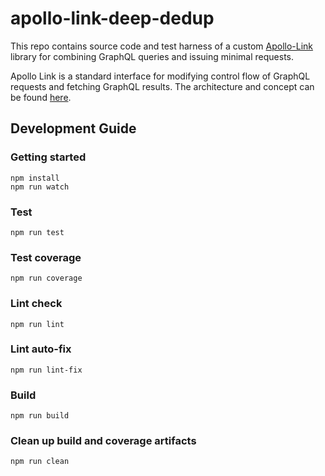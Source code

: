 # apollo-link-deep-dedup

This repo contains source code and test harness of a custom [Apollo-Link](https://www.apollographql.com/docs/link/) library for combining GraphQL queries and issuing minimal requests.

Apollo Link is a standard interface for modifying control flow of GraphQL requests and fetching GraphQL results. The architecture and concept can be found [here](https://www.apollographql.com/docs/link/overview.html).

## Development Guide

### Getting started

```shell
npm install
npm run watch
```

### Test

```shell
npm run test
```

### Test coverage

```shell
npm run coverage
```

### Lint check

```shell
npm run lint
```

### Lint auto-fix

```shell
npm run lint-fix
```

### Build

```shell
npm run build
```

### Clean up build and coverage artifacts

```shell
npm run clean
```
